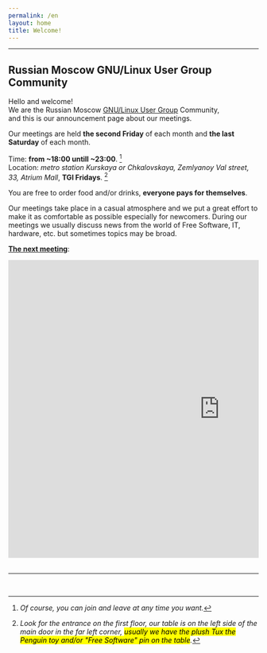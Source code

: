 ```yaml
---
permalink: /en
layout: home
title: Welcome!
---
```



---

<head>
	<script src="./assets/functions.js" type="text/javascript"></script>
</head>

## Russian Moscow GNU/Linux User Group Community

Hello and welcome!  
We are the Russian Moscow [GNU/Linux User Group](https://en.wikipedia.org/wiki/Linux_user_group) Community,  
and this is our announcement page about our meetings.

Our meetings are held **the second Friday** of each month and **the last Saturday** of each month.  

Time: **from ~18:00 untill ~23:00**. [^time]  
Location: _metro station Kurskaya or Chkalovskaya, Zemlyanoy Val street, 33, Atrium Mall_, **TGI Fridays**. [^place]  

You are free to order food and/or drinks, **everyone pays for themselves**.  

Our meetings take place in a casual atmosphere and we put a great effort to make it as comfortable
as possible especially for newcomers. During our meetings we usually discuss news from the world of Free Software,
IT, hardware, etc. but sometimes topics may be broad.

<u><b>The next meeting</b></u>: <text id="meeting_day"></text>

<!-- replacing google maps... -->
<!--<iframe src="https://www.google.com/maps/embed?pb=!1m18!1m12!1m3!1d1122.5381957930645!2d37.65743564017482!3d55.75717677415064!2m3!1f0!2f0!3f0!3m2!1i1024!2i768!4f13.1!3m3!1m2!1s0x43c112eb5cd0cb69%3A0xdd8ae470ee73eecf!2sFridays!5e0!3m2!1sru!2sru!4v1717813828366!5m2!1sru!2sru" width="800" height="500" style="border:0;" allowfullscreen="" loading="lazy" referrerpolicy="no-referrer-when-downgrade"></iframe>-->

<!-- ... by yandex maps because the largest multibillion transnational IT corporation cannot into scaling (!)... on **ANDROID** (!!) ... in ***CHROME*** (!!!) -->

<div style="position:relative;overflow:hidden;margin-left:auto;margin-right:auto;display:block;text-align:center;"><a href="https://yandex.ru/maps/213/moscow/?utm_medium=mapframe&utm_source=maps&lang=en_US" style="color:#eee;font-size:12px;position:absolute;top:0px;">Москва</a><a href="https://yandex.ru/maps/213/moscow/?indoorLevel=1&ll=37.661279%2C55.757337&utm_medium=mapframe&utm_source=maps&z=17&lang=en_US" style="color:#eee;font-size:12px;position:absolute;top:14px;">Москва — Яндекс Карты</a><iframe src="https://yandex.ru/map-widget/v1/?indoorLevel=1&ll=37.661279%2C55.757337&z=17&lang=en_US" width="850" height="600" frameborder="0" allowfullscreen="true" style="position:relative;"></iframe></div>

<br/>

---

<br/>

[^time]: _Of course, you can join and leave at any time you want._
[^place]: _Look for the entrance on the first floor, our table is on the left side of the main door in the far left corner, <mark>usually we have the plush Tux the Penguin toy and/or "Free Software" pin on the table</mark>._

<script type="text/javascript">
	document.getElementById("meeting_day").innerHTML=getMeetingDate(0);
</script>

